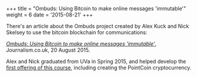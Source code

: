 +++
title = "Ombuds: Using Bitcoin to make online messages 'immutable'"
weight = 6
date = '2015-08-21'
+++

There's an article about the Ombuds project created by Alex Kuck and
Nick Skelsey to use the bitcoin blockchain for communications:

[_Ombuds: Using Bitcoin to make online messages 'immutable'_](https://www.journalism.co.uk/news/ombuds-using-bitcoin-to-make-online-messages-immutable-/s2/a566167/), Journalism.co.uk, 20 August 2015.

Alex and Nick graduated from UVa in Spring 2015, and helped develop the
[first offering of this course](/0/), including creating the PointCoin
cryptocurrency.
